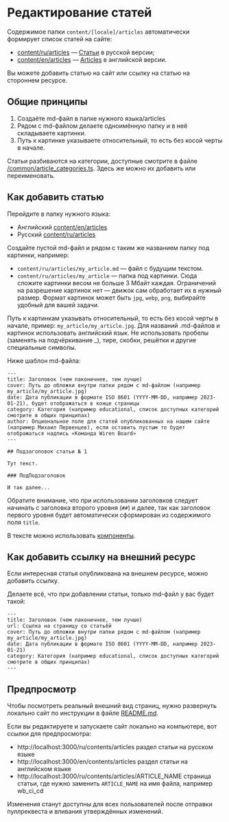 # Редактирование статей 

Содержимое папки `content/[locale]/articles` автоматически формирует список статей на сайте:
* [content/ru/articles](/content/ru/articles) — [Статьи](https://wirenboard.com/ru/contents/articles/) в русской версии;
* [content/en/articles](/content/en/articles) — [Articles](https://wirenboard.com/en/contents/articles/) в английской версии.

Вы можете добавить статью на сайт или ссылку на статью на стороннем ресурсе.

## Общие принципы

1. Создаёте md-файл в папке нужного языка/articles
2. Рядом с md-файлом делаете одноимённую папку и в неё складываете картинки.
3. Путь к картинке указываете относительный, то есть без косой черты в начале.

Статьи разбиваются на категории, доступные смотрите в файле [/common/article_categories.ts](/common/article_categories.ts).
Здесь же можно их добавить или переименовать.

## Как добавить статью

Перейдите в папку нужного языка:
* Английский [content/en/articles](/content/en/articles)
* Русский [content/ru/articles](/content/ru/articles)

Создайте пустой md-файл и рядом с таким же названием папку под картинки, например:
* `content/ru/articles/my_article.md` — файл с будущим текстом.
* `content/ru/articles/my_article` — папка под картинки. Сюда сложите картинки весом не больше 3 Мбайт каждая. Ограничений на разрешение картинок нет — движок сам обработает их в нужный размер. Формат картинок может быть `jpg`, `webp`, `png`, выбирайте удобный для вашей задачи.

Путь к картинкам указывать относительный, то есть без косой черты в начале, пример: `my_article/my_article.jpg`.
Для названий .md-файлов и картинок использовать английский язык. Не использовать пробелы (заменять на подчёркивание _), тире, скобки, решётки и другие специальные символы.

Ниже шаблон md-файла:
```
---
title: Заголовок (чем лаконичнее, тем лучше)
cover: Путь до обложки внутри папки рядом с md-файлом (например my_article/my_article.jpg)
date: Дата публикации в формате ISO 8601 (YYYY-MM-DD, например 2023-01-21), будет отображаться в конце страницы
category: Категория (например educational, список доступных категорий смотрите в общих принципах)
author: Опциональное поле для статей опубликованных на нашем сайте (например Михаил Первенцев), если оставить пустым то будет отображаться надпись «Команда Wiren Board»
---

## Подзаголовок статьи № 1

Тут текст.

### ПодПодзаголовок

И так далее...
```

Обратите внимание, что при использовании заголовков следует начинать с заголовка второго уровня (`##`) и далее, так как заголовок первого уровня будет автоматически сформирован из содержимого поля `title`.

В тексте можно использовать [компоненты](./components.md).


## Как добавить ссылку на внешний ресурс

Если интересная статья опубликована на внешнем ресурсе, можно добавить ссылку.

Делаете всё, что при добавлении статьи, только md-файл у вас будет такой:

```
---
title: Заголовок (чем лаконичнее, тем лучше)
url: Ссылка на страницу со статьёй
cover: Путь до обложки внутри папки рядом с md-файлом (например my_article/my_article.jpg)
date: Дата публикации в формате ISO 8601 (YYYY-MM-DD, например 2023-01-21)
category: Категория (например educational, список доступных категорий смотрите в общих принципах)
---
```

## Предпросмотр 
Чтобы посмотреть реальный внешний вид страниц, нужно развернуть локально сайт по инструкции в файле [README.md](/README.md).

Если вы редактируете и запускаете сайт локально на компьютере, вот ссылки для предпросмотра:
* http://localhost:3000/ru/contents/articles раздел статьи на русском языке
* http://localhost:3000/en/contents/articles раздел статьи на английском языке
* http://localhost:3000/ru/contents/articles/ARTICLE_NAME страница статьи, где нужно заменить `ARTICLE_NAME` на имя файла, например wb_ci_cd 

Изменения станут доступны для всех пользователей после отправки пуллреквеста и вливания утверждённых изменений.
